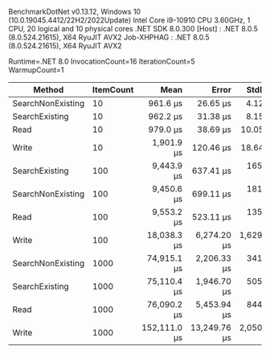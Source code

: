 
BenchmarkDotNet v0.13.12, Windows 10 (10.0.19045.4412/22H2/2022Update)
Intel Core i9-10910 CPU 3.60GHz, 1 CPU, 20 logical and 10 physical cores
.NET SDK 8.0.300
  [Host]     : .NET 8.0.5 (8.0.524.21615), X64 RyuJIT AVX2
  Job-XHPHAG : .NET 8.0.5 (8.0.524.21615), X64 RyuJIT AVX2

Runtime=.NET 8.0  InvocationCount=16  IterationCount=5  
WarmupCount=1  

 Method            | ItemCount | Mean         | Error        | StdDev      |
------------------ |---------- |-------------:|-------------:|------------:|
 SearchNonExisting | 10        |     961.6 μs |     26.65 μs |     4.12 μs |
 SearchExisting    | 10        |     962.2 μs |     31.38 μs |     8.15 μs |
 Read              | 10        |     979.0 μs |     38.69 μs |    10.05 μs |
 Write             | 10        |   1,901.9 μs |    120.46 μs |    18.64 μs |
 SearchExisting    | 100       |   9,443.9 μs |    637.41 μs |   165.53 μs |
 SearchNonExisting | 100       |   9,450.6 μs |    699.11 μs |   181.56 μs |
 Read              | 100       |   9,553.2 μs |    523.11 μs |   135.85 μs |
 Write             | 100       |  18,038.3 μs |  6,274.20 μs | 1,629.39 μs |
 SearchNonExisting | 1000      |  74,915.1 μs |  2,206.33 μs |   341.43 μs |
 SearchExisting    | 1000      |  75,110.4 μs |  1,946.70 μs |   505.55 μs |
 Read              | 1000      |  76,090.2 μs |  5,453.94 μs |   844.00 μs |
 Write             | 1000      | 152,111.0 μs | 13,249.76 μs | 2,050.41 μs |
